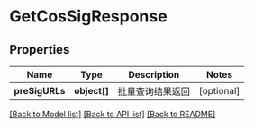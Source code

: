 # GetCosSigResponse

## Properties
Name | Type | Description | Notes
------------ | ------------- | ------------- | -------------
**preSigURLs** | **object[]** | 批量查询结果返回 | [optional] 

[[Back to Model list]](../README.md#documentation-for-models) [[Back to API list]](../README.md#documentation-for-api-endpoints) [[Back to README]](../README.md)


